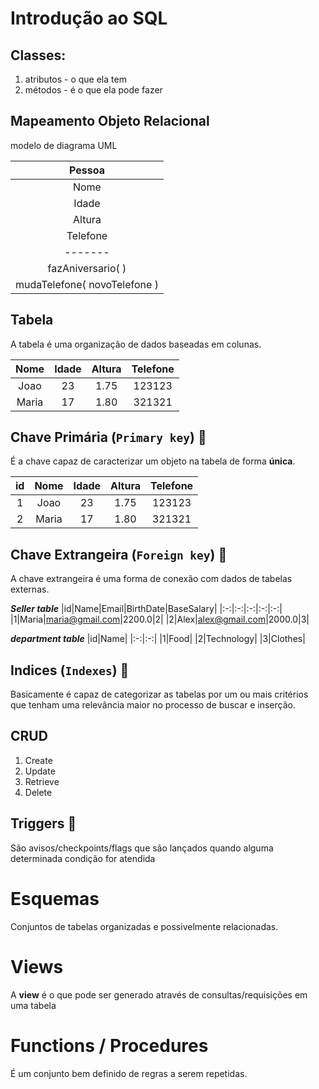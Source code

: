# Introdução ao SQL

## Classes:
1. atributos - o que ela tem
2. métodos - é o que ela pode fazer

## Mapeamento Objeto Relacional

modelo de diagrama UML

|Pessoa|
|:-:|
|Nome|
|Idade|
|Altura|
|Telefone|
|-------|
|fazAniversario( )|
|mudaTelefone( novoTelefone )|

## Tabela

A tabela é uma organização de dados baseadas em colunas.

|Nome|Idade|Altura|Telefone|
|:-:|:-:|:-:|:-:|
|Joao|23|1.75|123123|
|Maria|17|1.80|321321|

## Chave Primária (`Primary key`) 🔑

É a chave capaz de caracterizar um objeto na tabela de forma **única**.

|id|Nome|Idade|Altura|Telefone|
|:-:|:-:|:-:|:-:|:-:|
|1|Joao|23|1.75|123123|
|2|Maria|17|1.80|321321|

## Chave Extrangeira (`Foreign key`) 🔐

A chave extrangeira é uma forma de conexão com dados de tabelas externas.

***Seller table***
|id|Name|Email|BirthDate|BaseSalary|
|:-:|:-:|:-:|:-:|:-:|
|1|Maria|maria@gmail.com|2200.0|2|
|2|Alex|alex@gmail.com|2000.0|3|

***department table***
|id|Name|
|:-:|:-:|
|1|Food|
|2|Technology|
|3|Clothes|

## Indices (`Indexes`) 📗

Basicamente é capaz de categorizar as tabelas por um ou mais critérios que tenham uma relevância maior no processo de buscar e inserção.

## CRUD 

1. Create
2. Update
3. Retrieve
4. Delete

## Triggers 🚩

São avisos/checkpoints/flags que são lançados quando alguma determinada condição for atendida

# Esquemas

Conjuntos de tabelas organizadas e possivelmente relacionadas.

# Views

A **view** é o que pode ser generado através de consultas/requisições em uma tabela

# Functions / Procedures

É um conjunto bem definido de regras a serem repetidas.

